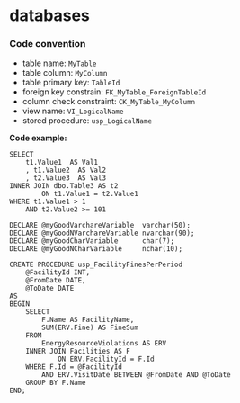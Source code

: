 # databases

### Code convention
- table name: `MyTable`
- table column: `MyColumn`
- table primary key: `TableId`
- foreign key constrain: `FK_MyTable_ForeignTableId`
- column check constraint: `CK_MyTable_MyColumn`
- view name: `VI_LogicalName`
- stored procedure: `usp_LogicalName`

**Code example:**
```T-SQL
SELECT
    t1.Value1  AS Val1
    , t1.Value2  AS Val2
    , t2.Value3  AS Val3
INNER JOIN dbo.Table3 AS t2
        ON t1.Value1 = t2.Value1
WHERE t1.Value1 > 1
    AND t2.Value2 >= 101
```

```T-SQL
DECLARE @myGoodVarchareVariable  varchar(50);
DECLARE @myGoodNVarchareVariable nvarchar(90);
DECLARE @myGoodCharVariable      char(7);
DECLARE @myGoodNCharVariable     nchar(10);
```

```T-SQL
CREATE PROCEDURE usp_FacilityFinesPerPeriod
    @FacilityId INT,
    @FromDate DATE,
    @ToDate DATE
AS
BEGIN
    SELECT
        F.Name AS FacilityName,
        SUM(ERV.Fine) AS FineSum
    FROM
        EnergyResourceViolations AS ERV
    INNER JOIN Facilities AS F
            ON ERV.FacilityId = F.Id
    WHERE F.Id = @FacilityId
        AND ERV.VisitDate BETWEEN @FromDate AND @ToDate
    GROUP BY F.Name
END;
```